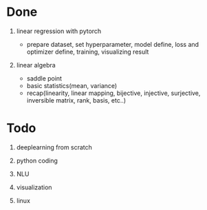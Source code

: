 # Done

1. linear regression with pytorch
    - prepare dataset, set hyperparameter, model define, loss and optimizer define, training, visualizing result

2. linear algebra
    - saddle point
    - basic statistics(mean, variance)
    - recap(linearity, linear mapping, bijective, injective, surjective, inversible matrix, rank, basis, etc..)


# Todo

1. deeplearning from scratch

2. python coding

3. NLU

4. visualization

5. linux
